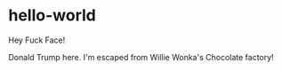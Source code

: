 # hello-world
Hey Fuck Face!

Donald Trump here. I'm escaped from Willie Wonka's Chocolate factory!
